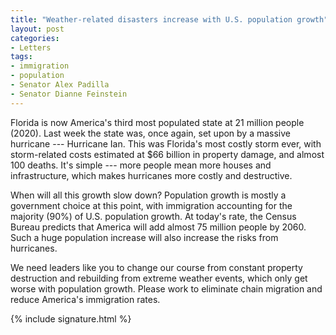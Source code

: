 ```yaml
---
title: "Weather-related disasters increase with U.S. population growth"
layout: post
categories:
- Letters
tags:
- immigration
- population
- Senator Alex Padilla
- Senator Dianne Feinstein
---
```


Florida is now America's third most populated state at 21 million people (2020). Last week the state was, once again, set upon by a massive hurricane --- Hurricane Ian. This was Florida's most costly storm ever, with storm-related costs estimated at $66 billion in property damage, and almost 100 deaths. It's simple --- more people mean more houses and infrastructure, which makes hurricanes more costly and destructive.

When will all this growth slow down? Population growth is mostly a government choice at this point, with immigration accounting for the majority (90%) of U.S. population growth. At today's rate, the Census Bureau predicts that America will add almost 75 million people by 2060. Such a huge population increase will also increase the risks from hurricanes.

We need leaders like you to change our course from constant property destruction and rebuilding from extreme weather events, which only get worse with population growth. Please work to eliminate chain migration and reduce America's immigration rates.

{% include signature.html %}
